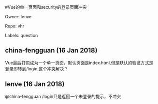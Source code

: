 #Vue的单一页面和security的登录页面冲突

Owner: lenve

Repo: vhr

Labels: question 

## china-fengguan (16 Jan 2018)

Vue最后打包成为一个单一页面，默认页面是index.html,但是默认的验证方式是登录即转到/login,这个冲突解决？

## lenve (16 Jan 2018)

@china-fengguan 
/login只是返回一个未登录的提示，不冲突

